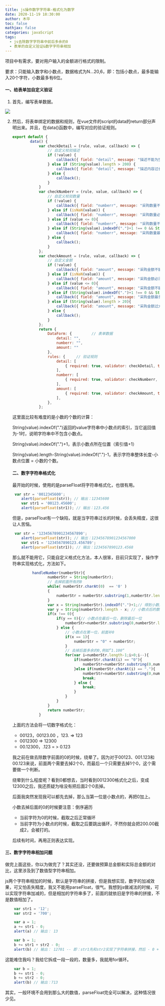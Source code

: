 ```yaml
---
title: js操作数字字符串-格式化为数字
date: 2020-11-19 18:30:00
author: 木华
toc: false
mathjax: false
categories: javaScript
tags:
  - js去除数字字符串中前后多余的0
  - 表单的自定义验证&数字字符串相加
---
```


项目中有需求，要对用户输入的金额进行格式的限制。

要求：只能输入数字和小数点，数据格式为N...20,6，即：包括小数点，最多能输入20个字符，小数最多有6位。

#### 一、给表单加自定义验证

1. 首先，编写表单数据。

![](https://cdn.jsdelivr.net/gh/hualinzhang/zhlBlogPicture/20201119173647.png)

2. 然后，将表单绑定的数据和规则，在vue文件的script的data的return部分声明出来。并且，在data()函数中，编写对应的验证规则。

   ```javascript
   export default {
           data() {
               var checkDetail = (rule, value, callback) => {
                   // 自定义校验描述
                   if (!value) {
                       callback({ field: "detail", message: "描述不能为空" });
                   } else if (String(value).length > 200) {
                       callback({ field: "detail", message: "描述内容过长" });
                   } else {
                       callback();
                   }
               }
               var checkNumberr = (rule, value, callback) => {
                   // 自定义校验数量
                   if (!value) {
                       callback({ field: "numberr", message: "采购数量不能为空" });
                   } else if (isNaN(value)) {
                       callback({ field: "numberr", message: "采购数量必须为数字" });
                   } else if (value <= 0){
                       callback({ field: "numberr", message: "采购数量不能小于或等于0" });
                   } else if (String(value).indexOf(".")+1 !== 0 && String(value).length-String(value).indexOf(".")-1 > 2 ){
                       callback({ field: "numberr", message: "采购数量最多只能包含两位小数" });
                   } else {
                       callback();
                   }
               };
               var checkAmount = (rule, value, callback) => {
                   // 自定义金额
                   if (!value) {
                       callback({ field: "amount", message: "采购金额不能为空" });
                   } else if (isNaN(value)) {
                       callback({ field: "amount", message: "采购金额必须为数字" });
                   } else if (value <= 0){
                       callback({ field: "amount", message: "采购金额不能小于或等于0" });
                   } else if (String(value).indexOf(".")+1 !== 0 && String(value).length-String(value).indexOf(".")-1 > 6 ){
                       callback({ field: "amount", message: "采购金额最多只能包含六位小数" });
                   } else if (String(value).length > 20){
                       callback({ field: "amount", message: "采购金额过大或不合法" });
                   } else {
                       callback();
                   }
               };
               return {
                   DataForm: {         // 表单数据
                       detail: "",
                       numberr: "",
                       amount: ""
                   },
                   rules: {     // 验证规则
                       detail: [
                           { required: true, validator: checkDetail, trigger: "blur" }
                       ],
                       numberr: [
                           { required: true, validator: checkNumberr, trigger: "blur" }
                       ],
                       amount: [
                           { required: true, validator: checkAmount, trigger: "blur" }
                       ],
                   },
               };
   ```

   这里面比较有难度的是小数的个数的计算：

   String(value).indexOf(".")返回的value字符串中小数点的索引，当它返回值为-1时，说明字符串中不包含小数点。

   String(value).indexOf(".")+1，表示小数点所在位置（索引值+1）

   String(value).length-String(value).indexOf(".")-1，表示字符串整体长度-小数点位置 = 小数的个数。

   #### 二、数字字符串格式化

   最开始的时候，使用的是parseFloat将字符串格式化，也很有用。

   ```javascript
   	var str = '0012345600';
       alert(parseFloat(str)); // 输出：12345600
       var str1 = '00123.45600';
       alert(parseFloat(str1)); // 输出：123.456
   ```

   但是，parseFloat有一个缺陷，就是当字符串过长的时候，会丢失精度，这很让人苦恼。

   ```javascript
   	var str = '12345678901234567890';
       alert(parseFloat(str)); // 输出：12345678901234567000
       var str1 = '1234567890123.456789';
       alert(parseFloat(str1)); // 输出：1234567890123.4568
   ```

   那么就不能用它，只能自定义格式化方法，本人很笨，目前只实现了，操作字符串实现格式化，方法如下。

   ```javascript
   			handleNumber(numberStr){
                   numberStr = String(numberStr);
                   // 去掉前面所有的0
                   while( numberStr.charAt(0)  == '0' )
                   {
                       numberStr = numberStr.substring(1,numberStr.length);
                   }
                   var x = String(numberStr).indexOf(".")+1;// 得到小数点的位置,x=0说明没有小数点
                   var y = String(numberStr).length - x; // 小数点后的数字个数
                   if(x !== 0){
                       if(y == 0){// 小数点在最后一位，删除最后一位
                           numberStr=numberStr.substring(0,numberStr.length-1)
                       } else {
                           // 小数点在第一位，前面补0
                           if(x == 1){
                               numberStr = "0" + numberStr;
                           }
                           // 去掉后面多余的0,例如”1.100“
                           for(var i=numberStr.length-1;i>0;i--){
                               if(numberStr.charAt(i) == "0"){
                                   numberStr=numberStr.substring(0,numberStr.length-1);
                               }else if(numberStr.charAt(i) == "."){
                                   numberStr=numberStr.substring(0,numberStr.length-1);
                                   break;
                               } else {
                                   break;
                               }
                           }
                       }
                   }
                   return numberStr;
               }
   ```

   上面的方法会将一切数字格式化：

   - 00123，00123.00 ，123.    => 123
   - 0012300  => 12300
   - 00.12300，.123    = >   0.123

   我之前在做去除数字前面的0的时候，绕晕了。因为对于00123、001.123和00.123来说，前面两个需要去掉2个0，而最后一个只需要去掉1个0，这个需要做一个判断。

   绕晕到什么程度呢？看到0都想去，当时看到0012300格式化之后，变成12300之后，我还质疑为啥没有把后面2个0去掉。

   后面我突然发现我可以都先去掉，那么当第一位是小数点的，再把0加上。

   小数去掉后面的0的时候要注意：倒序遍历

   - 当前字符为0的时候，截取之后正常循环
   - 当前字符为小数点的时候，截取之后要跳出循环，不然你就会把200.00截成2，会被打的。

   后续有时间，再用正则表达实现。

#### 三、数字字符串相加问题

做完上面这些，你以为做完了？其实还没，还要做预算总金额和实际总金额的对比，这里涉及到了数值型字符串相加。

js两个字符串相加的时候，默认是字符串的拼接，但是我想实现，数字的加减效果，可又怕丢失精度，我又不能用parseFloat，很气。我想到js做减法的时候，可以实现字符串加减的，但是相加的字符串多了，前面的就依旧是字符串的拼接，不是数值相加了。

```javascript
    var str1 = '12';
    var str2 = '700';

    var a = 1;
    a += str1 - 0;
    alert(a) // 输出： 13

    var b = 1;
    b += str1 + str2 - 0;
    alert(b) // 输出： 12701 -- 即：str1先和str2实现了字符串拼接，然后 - 0 + b 做了数值的加减
```

这能难住我吗？我给它拆成一段一段的，数量多，我就用for循环。

```javascript
    var b = 1;
    b += str1 - 0;
    b += str2 - 0;
    alert(b) // 输出：713
```

其实，一般环境不会用到那么大的数值，parseFloat完全可以解决，这种情况很少见。